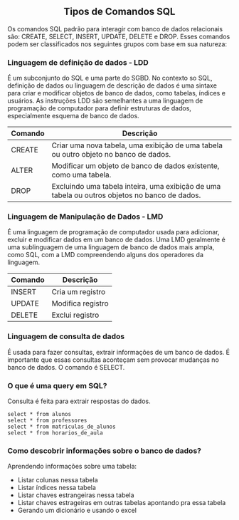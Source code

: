 ## <center> Tipos de Comandos SQL </center>
Os comandos SQL padrão para interagir com banco de dados relacionais são: CREATE, SELECT, INSERT, UPDATE, DELETE e DROP. Esses comandos podem ser classificados nos seguintes grupos com base em sua natureza:

###  Linguagem de definição de dados - LDD
É um subconjunto do SQL e uma parte do SGBD. No contexto so SQL, definição de dados ou linguagem de descrição de dados é uma sintaxe para criar e modificar objetos de banco de dados, como tabelas, índices e usuários. As instruções LDD são semelhantes a uma linguagem de programação de computador para definir estruturas de dados, especialmente esquema de banco de dados.<br>

|Comando|Descrição|
|------|----------|
|CREATE|Criar uma nova tabela, uma exibição de uma tabela ou outro objeto no banco de dados.|
|ALTER|Modificar um objeto de banco de dados existente, como uma tabela.|
|DROP|Excluindo uma tabela inteira, uma exibição de uma tabela ou outros objetos no banco de dados.|

### Linguagem de Manipulação de Dados - LMD
É uma linguagem de programação de computador usada para adicionar, excluir e modificar dados em um banco de dados. Uma LMD geralmente é uma sublinguagem de uma linguagem de banco de dados mais ampla, como SQL, com a LMD compreendendo alguns dos operadores da linguagem. <br>

|Comando| Descrição|
|-------|----------|
|INSERT|Cria um registro|
|UPDATE|Modifica registro|
|DELETE|Exclui registro|

### Linguagem de consulta de dados 
É usada para fazer consultas, extrair informações de um banco de dados. É importante que essas consultas aconteçam sem provocar mudanças no banco de dados. O comando é SELECT. <br>

### O que é uma query em SQL?
Consulta é feita para extrair respostas do dados.<br>

```
select * from alunos
select * from professores
select * from matriculas_de_alunos
select * from horarios_de_aula
```
### Como descobrir informações sobre o banco de dados?

Aprendendo informações sobre uma tabela:

- Listar colunas nessa tabela
- Listar índices nessa tabela
- Listar chaves estrangeiras nessa tabela
- Listar chaves estrageiras em outras tabelas apontando pra essa tabela
- Gerando um dicionário e usando o excel